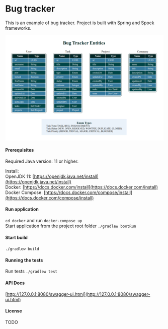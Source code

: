 # Bug tracker
This is an example of bug tracker. Project is built with Spring and Spock frameworks.

![Bug Tracker Entities](/src/main/resources/docs/bug-tracker-entities.png)

#### Prerequisites
Required Java version: 11 or higher. 
 
Install:  
OpenJDK 11: [https://openjdk.java.net/install](https://openjdk.java.net/install)  
Docker: [https://docs.docker.com/install](https://docs.docker.com/install)  
Docker Compose: [https://docs.docker.com/compose/install](https://docs.docker.com/compose/install) 

#### Run application  
`cd docker` and run `docker-compose up`  
Start application from the project root folder `./gradlew bootRun`

#### Start build 
`./gradlew build`

#### Running the tests   
Run tests `./gradlew test`

#### API Docs
[http://127.0.0.1:8080/swagger-ui.html](http://127.0.0.1:8080/swagger-ui.html)

#### License
TODO

